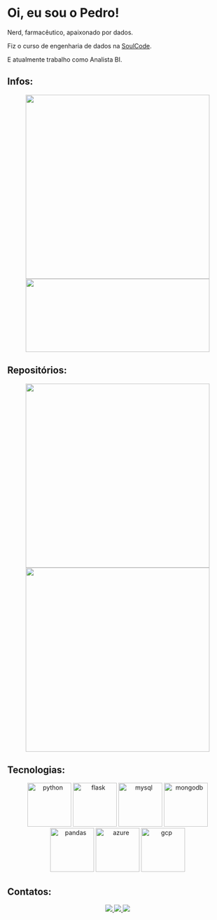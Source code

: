 # Oi, eu sou o Pedro!

Nerd, farmacêutico, apaixonado por dados.

Fiz o curso de engenharia de dados na <a href="https://soulcodeacademy.org/">SoulCode</a>.

E atualmente trabalho como Analista BI.


## Infos:

[Cards de status de commits e linguagens usadas]: #
<div align=center>
  <a href="https://github.com/pedroh6s">
  <img width="420px" src="https://github-readme-stats.vercel.app/api?username=pedroh6s&show_icons=true&theme=github_dark&title_color=B30E16&border_color=B30E16&icon_color=B30E16&custom_title=Status dessa conta"/>
  <img width="420px" height="167px" src="https://github-readme-stats.vercel.app/api/top-langs/?username=pedroh6s&show_icons=true&theme=github_dark&layout=compact&title_color=B30E16&border_color=B30E16&custom_title=Linguagens mais usadas"/>
  </a>
</div>

## Repositórios:

[Cards de repositórios]: #
<div align=center>
  <a href="https://github.com/pedroh6s/NBA-Salary-CAP-WebScraping">
  <img width="420px" src="https://github-readme-stats.vercel.app/api/pin/?username=pedroh6s&repo=NBA-Salary-CAP-WebScraping&theme=github_dark&title_color=B30E16&border_color=B30E16"/>
  </a>
  <a href="https://github.com/pedroh6s/curriculum-vitae">
  <img width="420px" src="https://github-readme-stats.vercel.app/api/pin/?username=pedroh6s&repo=curriculum-vitae&theme=github_dark&title_color=B30E16&border_color=B30E16"/>  
  </a>
</div>

## Tecnologias:

[Ícones de ferramentas]: #
<div align=center>
  <img height="100px" alt="python" src="https://cdn.jsdelivr.net/gh/devicons/devicon/icons/python/python-original-wordmark.svg" />
  <img height="100px" alt="flask" src="https://cdn.jsdelivr.net/gh/devicons/devicon/icons/flask/flask-original-wordmark.svg" />
  <img height="100px" alt="mysql" src="https://cdn.jsdelivr.net/gh/devicons/devicon/icons/mysql/mysql-original-wordmark.svg" />
  <img height="100px" alt="mongodb" src="https://cdn.jsdelivr.net/gh/devicons/devicon/icons/mongodb/mongodb-original-wordmark.svg" />
  <img height="100px" alt="pandas" src="https://cdn.jsdelivr.net/gh/devicons/devicon/icons/pandas/pandas-original-wordmark.svg" />
  <img height="100px" alt="azure" src="https://cdn.jsdelivr.net/gh/devicons/devicon/icons/azure/azure-original-wordmark.svg" />
  <img height="100px" alt="gcp" src="https://cdn.jsdelivr.net/gh/devicons/devicon/icons/googlecloud/googlecloud-original-wordmark.svg" />
</div>

## Contatos:

[Links de contato]: #
<div align=center>
  <a href="https://www.linkedin.com/in/phmoreira/">
    <img src="https://img.shields.io/badge/LinkedIn-0077B5?style=for-the-badge&logo=linkedin&logoColor=white">
  </a>
  <a href="mailto: pedro.henrique.a.moreira@gmail.com">
    <img src="https://img.shields.io/badge/Gmail-D14836?style=for-the-badge&logo=gmail&logoColor=white">
  </a>
  <a href="http://api.whatsapp.com/send?phone=+5522998761403">
    <img src="https://img.shields.io/badge/WhatsApp-25D366?style=for-the-badge&logo=whatsapp&logoColor=white">
  </a>
</div>

